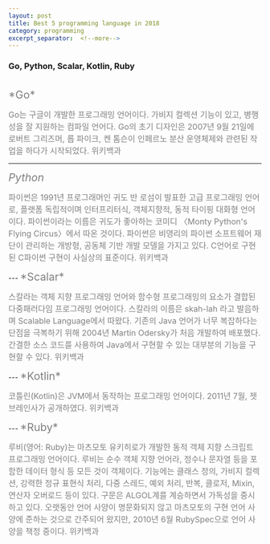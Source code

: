 ```yaml
---
layout: post
title: Best 5 programming language in 2018
category: programming
excerpt_separator:  <!--more-->
---
```


### Go, Python, Scalar, Kotlin, Ruby

<br>
  <span style="color:grey;font-size:16pt">*Go* </span>
  <p>
  <span style="color:grey;font-size:12pt">
  Go는 구글이 개발한 프로그래밍 언어이다. 가비지 컬렉션 기능이 있고, 병행성을 잘 지원하는 컴파일 언어다. Go의 초기 디자인은 2007년 9월 21일에 로버트 그리즈머, 롭 파이크, 켄 톰슨이 인페르노 분산 운영체제와 관련된 작업을 하다가 시작되었다. 위키백과
  </span>
  </p>

 ---
 <span style="color:grey;font-size:16pt">*Python* </span>
  <p>
  <span style="color:grey;font-size:12pt">
  파이썬은 1991년 프로그래머인 귀도 반 로섬이 발표한 고급 프로그래밍 언어로, 플랫폼 독립적이며 인터프리터식, 객체지향적, 동적 타이핑 대화형 언어이다. 파이썬이라는 이름은 귀도가 좋아하는 코미디 〈Monty Python's Flying Circus〉에서 따온 것이다. 파이썬은 비영리의 파이썬 소프트웨어 재단이 관리하는 개방형, 공동체 기반 개발 모델을 가지고 있다. C언어로 구현된 C파이썬 구현이 사실상의 표준이다. 위키백과
  </span>
  </p>
---
  <span style="color:grey;font-size:16pt">*Scalar* </span>
  <p>
  <span style="color:grey;font-size:12pt">
  스칼라는 객체 지향 프로그래밍 언어와 함수형 프로그래밍의 요소가 결합된 다중패러다임 프로그래밍 언어이다. 스칼라의 이름은 skah-lah 라고 발음하며 Scalable Language에서 따왔다. 기존의 Java 언어가 너무 복잡하다는 단점을 극복하기 위해 2004년 Martin Odersky가 처음 개발하여 배포했다. 간결한 소스 코드를 사용하여 Java에서 구현할 수 있는 대부분의 기능을 구현할 수 있다. 위키백과
  </span>
  </p>
  ---
  <span style="color:grey;font-size:16pt">*Kotlin* </span>
  <p>
   <span style="color:grey;font-size:12pt">
   코틀린(Kotlin)은 JVM에서 동작하는 프로그래밍 언어이다. 2011년 7월, 젯브레인사가 공개하였다. 위키백과
  </span>
  </p>
  ---
  <span style="color:grey;font-size:16pt">*Ruby* </span>
  <p>
   <span style="color:grey;font-size:12pt">
   루비(영어: Ruby)는 마츠모토 유키히로가 개발한 동적 객체 지향 스크립트 프로그래밍 언어이다. 루비는 순수 객체 지향 언어라, 정수나 문자열 등을 포함한 데이터 형식 등 모든 것이 객체이다. 기능에는 클래스 정의, 가비지 컬렉션, 강력한 정규 표현식 처리, 다중 스레드, 예외 처리, 반복, 클로저, Mixin, 연산자 오버로드 등이 있다. 구문은 ALGOL계를 계승하면서 가독성을 중시하고 있다. 오랫동안 언어 사양이 명문화되지 않고 마츠모토의 구현 언어 사양에 준하는 것으로 간주되어 왔지만, 2010년 6월 RubySpec으로 언어 사양을 책정 중이다. 위키백과
  </span>
</p>
